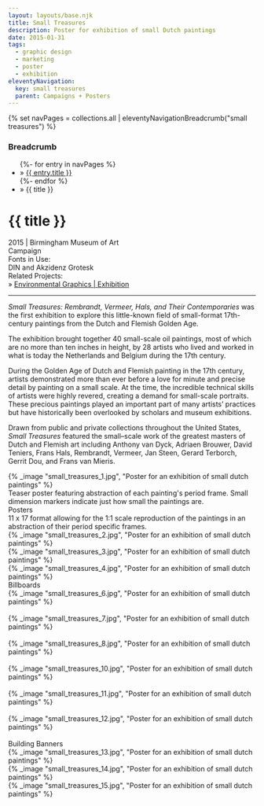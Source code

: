 ```yaml
---
layout: layouts/base.njk
title: Small Treasures
description: Poster for exhibition of small Dutch paintings
date: 2015-01-31
tags:
  - graphic design
  - marketing
  - poster
  - exhibition
eleventyNavigation:
  key: small treasures
  parent: Campaigns + Posters
---
```

{% set navPages = collections.all | eleventyNavigationBreadcrumb("small treasures") %}
<div class="breadcrumb">
    <h3 class="visually-hidden">Breadcrumb</h3>
	<ul class="nav">
            {%- for entry in navPages %}
		<li class="nav-item"{% if entry.url == page.url %} class="active-breadcrumb"{% endif %}> » <a href="{{ entry.url }}">{{ entry.title }}</a></li>
  	    	{%- endfor %}
	    <li class="nav-item"><active-breadcrumb>» {{ title }}</active-breadcrumb></li>
	</ul>
</div>
<div class="container">
	<div class="row"></div>
	<div class="row">
		<div class="col-4 col-4-md col-4-lg">
			<h1>{{ title }}</h1>
			<figcaption>2015 | Birmingham Museum of Art</figcaption>
			<figcaption>Campaign</figcaption>
			<figcaption>Fonts in Use:</br>DIN and Akzidenz Grotesk</figcaption>
			<figcaption>Related Projects:</br>» <a href=/creative_index/interactive_exhibitions/2015_small>Environmental Graphics | Exhibition</a></figcaption>
            <hr>
			<p><em>Small Treasures: Rembrandt, Vermeer, Hals, and Their Contemporaries</em> was the first exhibition to explore this little-known field of small-format 17th-century paintings from the Dutch and Flemish Golden Age.</p>
			<p>The exhibition brought together 40 small-scale oil paintings, most of which are no more than ten inches in height, by 28 artists who lived and worked in what is today the Netherlands and Belgium during the 17th century.</p>
			<p>During the Golden Age of Dutch and Flemish painting in the 17th century, artists demonstrated more than ever before a love for minute and precise detail by painting on a small scale. At the time, the incredible technical skills of artists were highly revered, creating a demand for small-scale portraits. These precious paintings played an important part of many artists’ practices but have historically been overlooked by scholars and museum exhibitions.</p>
			<p>Drawn from public and private collections throughout the United States, <em>Small Treasures</em> featured the small–scale work of the greatest masters of Dutch and Flemish art including Anthony van Dyck, Adriaen Brouwer, David Teniers, Frans Hals, Rembrandt, Vermeer, Jan Steen, Gerard Terborch, Gerrit Dou, and Frans van Mieris.</p>
		</div>
        <div class="col"></div>
        <div class="col-6 col-6-md col-6-lg">
		      {% _image "small_treasures_1.jpg", "Poster for an exhibition of small dutch paintings" %}
			  <figcaption>Teaser poster featuring abstraction of each painting's period frame. Small dimension markers indicate just how small the paintings are. </figcaption>
		</div>
	</div>
	<div class="row">
		<div class="col"><figcaption>Posters</br>11 x 17 format allowing for the 1:1 scale reproduction of the paintings in an abstraction of their period specific frames.</figcaption></div>
	</div>
	<div class="row">
		<div class="col">
		    {% _image "small_treasures_2.jpg", "Poster for an exhibition of small dutch paintings" %}
		</div>
		<div class="col">
		    {% _image "small_treasures_3.jpg", "Poster for an exhibition of small dutch paintings" %}
		</div>
		<div class="col">
		    {% _image "small_treasures_4.jpg", "Poster for an exhibition of small dutch paintings" %}
		</div>
	</div>
	<div class="row">
		<div class="col"><figcaption>Billboards</figcaption></div>
	</div>
	<div class="row">
        <div class="col">
		      {% _image "small_treasures_6.jpg", "Poster for an exhibition of small dutch paintings" %}
			</br></br>
		      {% _image "small_treasures_7.jpg", "Poster for an exhibition of small dutch paintings" %}
			</br></br>
		      {% _image "small_treasures_8.jpg", "Poster for an exhibition of small dutch paintings" %}
			</br></br>
		</div>
		<div class="col">
		      {% _image "small_treasures_10.jpg", "Poster for an exhibition of small dutch paintings" %}
			</br></br>
		      {% _image "small_treasures_11.jpg", "Poster for an exhibition of small dutch paintings" %}
			</br></br>
		      {% _image "small_treasures_12.jpg", "Poster for an exhibition of small dutch paintings" %}
			</br></br>
		</div>
	</div>
	<div class="row">
		<div class="col"><figcaption>Building Banners</figcaption></div>
	</div>
	<div class="row">
		<div class="col">
		    {% _image "small_treasures_13.jpg", "Poster for an exhibition of small dutch paintings" %}
		</div>
		<div class="col">
		    {% _image "small_treasures_14.jpg", "Poster for an exhibition of small dutch paintings" %}
		</div>
		<div class="col">
		    {% _image "small_treasures_15.jpg", "Poster for an exhibition of small dutch paintings" %}
		</div>
	</div>
</div>